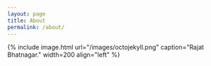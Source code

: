 ```yaml
---
layout: page
title: About
permalink: /about/
---
```


{% include image.html url="/images/octojekyll.png" caption="Rajat Bhatnagar." width=200 align="left" %}